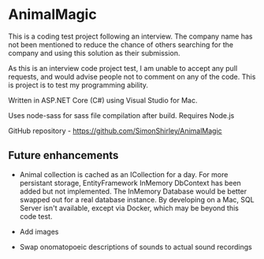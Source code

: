 # AnimalMagic
This is a coding test project following an interview.
The company name has not been mentioned to reduce the chance of others searching for the company and using this solution as their submission.

As this is an interview code project test, I am unable to accept any pull requests, and would advise people not to comment on any of the code. This is project is to test my programming ability.

Written in ASP.NET Core (C#) using Visual Studio for Mac.

Uses node-sass for sass file compilation after build. Requires Node.js

GitHub repository - https://github.com/SimonShirley/AnimalMagic

## Future enhancements
- Animal collection is cached as an ICollection for a day. For more persistant storage, EntityFramework InMemory DbContext has been added but not implemented. The InMemory Database would be better
swapped out for a real database instance. By developing on a Mac, SQL Server isn't available, except via Docker, which may be beyond this code test.

- Add images

- Swap onomatopoeic descriptions of sounds to actual sound recordings
